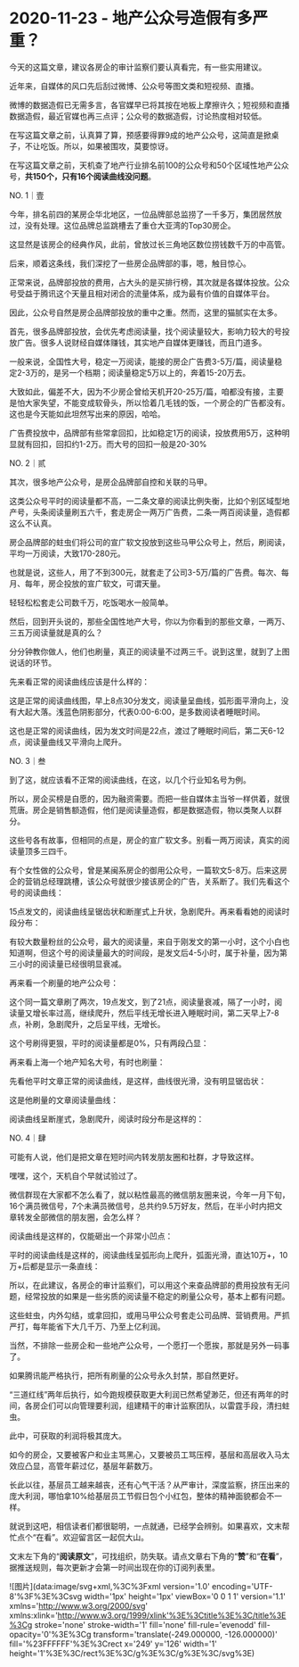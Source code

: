 # 2020-11-23 - 地产公众号造假有多严重？

今天的这篇文章，建议各房企的审计监察们要认真看完，有一些实用建议。

近年来，自媒体的风口先后刮过微博、公众号等图文类和短视频、直播。

微博的数据造假已无需多言，各官媒早已将其按在地板上摩擦许久；短视频和直播数据造假，最近官媒也再三点评；公众号的数据造假，讨论热度相对较低。

在写这篇文章之前，认真算了算，预感要得罪9成的地产公众号，这简直是掀桌子，不让吃饭。所以，如果被围攻，莫要惊讶。

在写这篇文章之前，天机查了地产行业排名前100的公众号和50个区域性地产公众号，**共150个，只有16个阅读曲线没问题**。

NO. 1｜壹

今年，排名前四的某房企华北地区，一位品牌部总监捞了一千多万，集团居然放过，没有处理。这位品牌总监跳槽去了重仓大亚湾的Top30房企。

这显然是该房企的经典作风，此前，曾放过长三角地区数位捞钱数千万的中高管。

后来，顺着这条线，我们深挖了一些房企品牌部的事，嗯，触目惊心。

正常来说，品牌部投放的费用，占大头的是买排行榜，其次就是各媒体投放。公众号受益于腾讯这个天量且相对闭合的流量体系，成为最有价值的自媒体平台。

因此，公众号自然是房企品牌部投放的重中之重。然而，这里的猫腻实在太多。

首先，很多品牌部投放，会优先考虑阅读量，找个阅读量较大，影响力较大的号投放广告。很多人说财经自媒体赚钱，其实地产自媒体更赚钱，而且门道多。

一般来说，全国性大号，稳定一万阅读，能接的房企广告费3-5万/篇，阅读量稳定2-3万的，是另一个档期；阅读量稳定5万以上的，奔着15-20万去。

大致如此，偏差不大，因为不少房企曾给天机开20-25万/篇，咱都没有接，主要是怕大家失望，不能变成软骨头，所以恰着几毛钱的饭，一个房企的广告都没有。这也是今天能如此坦然写出来的原因，哈哈。

广告费投放中，品牌部有些常拿回扣，比如稳定1万的阅读，投放费用5万，这种明显就有回扣，回扣约1-2万。而大号的回扣一般是20-30%

NO. 2｜贰

其次，很多地产公众号，是房企品牌部自控和关联的马甲。

这类公众号平时的阅读量都不高，一二条文章的阅读比例失衡，比如个别区域型地产号，头条阅读量刷五六千，套走房企一两万广告费，二条一两百阅读量，造假都这么不认真。

房企品牌部的蛀虫们将公司的宣广软文投放到这些马甲公众号上，然后，刷阅读，平均一万阅读，大致170-280元。

也就是说，这些人，用了不到300元，就套走了公司3-5万/篇的广告费。每次、每月、每年，房企投放的宣广软文，可谓天量。

轻轻松松套走公司数千万，吃饭喝水一般简单。

然后，回到开头说的，那些全国性地产大号，你以为你看到的那些文章，一两万、三五万阅读量就是真的么？

分分钟教你做人，他们也刷量，真正的阅读量不过两三千。说到这里，就到了上图说话的环节。

先来看正常的阅读曲线应该是什么样的：


这是正常的阅读曲线图，早上8点30分发文，阅读量呈曲线，弧形面平滑向上，没有大起大落。浅蓝色阴影部分，代表0:00-6:00，是多数阅读者睡眠时间。


这也是正常的阅读曲线，因为发文时间是22点，渡过了睡眠时间后，第二天6-12点，阅读量曲线又平滑向上爬升。

NO. 3｜叁

到了这，就应该看不正常的阅读曲线，在这，以几个行业知名号为例。

所以，房企买榜是自愿的，因为融资需要。而把一些自媒体主当爷一样供着，就很荒唐。房企是销售额造假，他们是阅读量造假，都是数据造假，物以类聚人以群分。

这些号各有故事，但相同的点是，房企的宣广软文多。别看一两万阅读，真实的阅读量顶多三四千。

有个女性做的公众号，曾是某闽系房企的御用公众号，一篇软文5-8万。后来这房企的营销总经理跳槽，该公众号就很少接该房企的广告，关系断了。我们先看这个号的阅读曲线：


15点发文的，阅读曲线呈锯齿状和断崖式上升状，急剧爬升。再来看看她的阅读时段分布：


有较大数量粉丝的公众号，最大的阅读量，来自于刚发文的第一小时，这个小白也知道啊，但这个号的阅读量最大的时间段，是发文后4-5小时，属于补量，因为第三小时的阅读量已经很明显衰减。

再来看一个刷量的地产公众号：


这个同一篇文章刷了两次，19点发文，到了21点，阅读量衰减，隔了一小时，阅读量又增长率过高，继续爬升，然后平线无增长进入睡眠时间，第二天早上7-8点，补刷，急剧爬升，之后呈平线，无增长。

这个号刷得更狠，平时的阅读量都是0%，只有两段凸显：


再来看上海一个地产知名大号，有时也刷量：

先看他平时文章正常的阅读曲线，是这样，曲线很光滑，没有明显锯齿状：


这是他刷量的文章阅读量曲线：


阅读曲线呈断崖式，急剧爬升，阅读时段分布是这样的：


NO. 4｜肆

可能有人说，他们是把文章在短时间内转发朋友圈和社群，才导致这样。

嘿嘿，这个，天机自个早就试验过了。

微信群现在大家都不怎么看了，就以粘性最高的微信朋友圈来说，今年一月下旬，16个满员微信号，7个未满员微信号，总共约9.5万好友，然后，在半小时内把文章转发全部微信的朋友圈，会怎么样？

阅读曲线是这样的，仅能砸出一个非常小凹点：


平时的阅读曲线是这样的，阅读曲线呈弧形向上爬升，弧面光滑，直达10万+，10万+后都是显示一条直线：


所以，在此建议，各房企的审计监察们，可以用这个来查品牌部的费用投放有无问题，经常投放的如果是一些劣质的阅读量不稳定的刷量公众号，基本上都有问题。

这些蛀虫，内外勾结，或拿回扣，或用马甲公众号套走公司品牌、营销费用。严抓严打，每年能省下大几千万、乃至上亿利润。

当然，不排除一些房企和一些地产公众号，一个愿打一个愿挨，那就是另外一码事了。

如果腾讯能严格执行，把所有刷量的公众号永久封禁，那自然更好。

“三道红线”两年后执行，如今跑规模获取更大利润已然希望渺茫，但还有两年的时间，各房企们可以向管理要利润，组建精干的审计监察团队，以雷霆手段，清扫蛀虫。

此中，可获取的利润将极其庞大。

如今的房企，又要被客户和业主骂黑心，又要被员工骂压榨，基层和高层收入马太效应凸显，高管年薪过亿，基层年薪数万。

长此以往，基层员工越来越丧，还有心气干活？从严审计，深度监察，挤压出来的庞大利润，哪怕拿10%给基层员工节假日包个小红包，整体的精神面貌都会不一样。

就说到这吧，相信读者们都很聪明，一点就通，已经学会辨别。如果喜欢，文末帮忙点个“在看”。欢迎留言区一起侃大山。

文末左下角的“**阅读原文**”，可找组织，防失联。请点文章右下角的“**赞**”和“**在看**”，据推送规则，每次更新才会第一时间出现在你的订阅列表里。

![图片](data:image/svg+xml,%3C%3Fxml version='1.0' encoding='UTF-8'%3F%3E%3Csvg width='1px' height='1px' viewBox='0 0 1 1' version='1.1' xmlns='http://www.w3.org/2000/svg' xmlns:xlink='http://www.w3.org/1999/xlink'%3E%3Ctitle%3E%3C/title%3E%3Cg stroke='none' stroke-width='1' fill='none' fill-rule='evenodd' fill-opacity='0'%3E%3Cg transform='translate(-249.000000, -126.000000)' fill='%23FFFFFF'%3E%3Crect x='249' y='126' width='1' height='1'%3E%3C/rect%3E%3C/g%3E%3C/g%3E%3C/svg%3E)